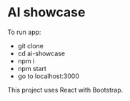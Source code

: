 # AI showcase

To run app:

- git clone 
- cd ai-showcase
- npm i
- npm start
- go to localhost:3000

This project uses React with Bootstrap.